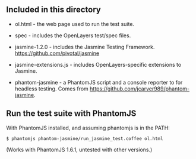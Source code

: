 Included in this directory
--------------------------

- ol.html - the web page used to run the test suite.

- spec - includes the OpenLayers test/spec files.

- jasmine-1.2.0 - includes the Jasmine Testing Framework.
  https://github.com/pivotal/jasmine

- jasmine-extensions.js - includes OpenLayers-specific extensions to Jasmine.

- phantom-jasmine - a PhantomJS script and a console reporter to for headless
  testing. Comes from https://github.com/jcarver989/phantom-jasmine.

Run the test suite with PhantomJS
---------------------------------

With PhantomJS installed, and assuming phantomjs is in the PATH:

    $ phantomjs phantom-jasmine/run_jasmine_test.coffee ol.html

(Works with PhantomJS 1.6.1, untested with other versions.)
